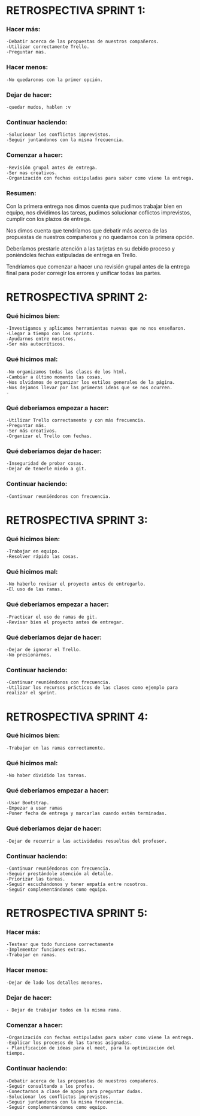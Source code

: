 # **RETROSPECTIVA SPRINT 1:**

### Hacer más:

    -Debatir acerca de las propuestas de nuestros compañeros.
    -Utilizar correctamente Trello.
    -Preguntar mas.

### Hacer menos:

    -No quedaronos con la primer opción.
    
### Dejar de hacer:

    -quedar mudos, hablen :v
    
### Continuar haciendo:

    -Solucionar los conflictos imprevistos.
    -Seguir juntandonos con la misma frecuencia.
    
### Comenzar a hacer:

    -Revisión grupal antes de entrega.
    -Ser mas creativos.
    -Organización con fechas estipuladas para saber como viene la entrega.
    
### Resumen:

Con la primera entrega nos dimos cuenta que pudimos trabajar bien en equipo, nos dividimos las tareas, pudimos solucionar coflictos imprevistos, cumplir con los
plazos de entrega. <br/> 

Nos dimos cuenta que tendríamos que debatir más acerca de las propuestas de nuestros compañeros y no quedarnos con la primera opción.

Deberíamos prestarle atención a las tarjetas en su debido proceso y poniéndoles fechas estipuladas de entrega en Trello.

Tendríamos que comenzar a hacer una revisión grupal antes de la entrega final para poder corregir los errores y unificar todas las partes.



# **RETROSPECTIVA SPRINT 2:**

### Qué hicimos bien:
    -Investigamos y aplicamos herramientas nuevas que no nos enseñaron.
    -Llegar a tiempo con los sprints.
    -Ayudarnos entre nosotros.
    -Ser más autocríticos.

### Qué hicimos mal:
    -No organizamos todas las clases de los html.
    -Cambiar a último momento las cosas.
    -Nos olvidamos de organizar los estilos generales de la página.
    -Nos dejamos llevar por las primeras ideas que se nos ocurren.
    -
    
### Qué deberíamos empezar a hacer:
    -Utilizar Trello correctamente y con más frecuencia.
    -Preguntar más.
    -Ser más creativos.
    -Organizar el Trello con fechas.
    
### Qué deberíamos dejar de hacer:
    -Inseguridad de probar cosas.
    -Dejar de tenerle miedo a git.
    
    
### Continuar haciendo:
    -Continuar reuniéndonos con frecuencia.
    
    
# **RETROSPECTIVA SPRINT 3:**
 
### Qué hicimos bien:
    -Trabajar en equipo.
    -Resolver rápido las cosas.
 
### Qué hicimos mal:
    -No haberlo revisar el proyecto antes de entregarlo.
    -El uso de las ramas.

### Qué deberíamos empezar a hacer:
    -Practicar el uso de ramas de git.
    -Revisar bien el proyecto antes de entregar.    
 
### Qué deberíamos dejar de hacer:
    -Dejar de ignorar el Trello.
    -No presionarnos.
 
### Continuar haciendo:
    -Continuar reuniéndonos con frecuencia.
    -Utilizar los recursos prácticos de las clases como ejemplo para realizar el sprint.
 
 
 # **RETROSPECTIVA SPRINT 4:**
 
### Qué hicimos bien:
    -Trabajar en las ramas correctamente.
    
### Qué hicimos mal:
    -No haber dividido las tareas.
    
### Qué deberíamos empezar a hacer:
    -Usar Bootstrap.
    -Empezar a usar ramas
    -Poner fecha de entrega y marcarlas cuando estén terminadas.
    
### Qué deberíamos dejar de hacer:
    -Dejar de recurrir a las actividades resueltas del profesor.
    
### Continuar haciendo:
    -Continuar reuniéndonos con frecuencia.
    -Seguir prestándole atención al detalle.
    -Priorizar las tareas.
    -Seguir escuchándonos y tener empatía entre nosotros.
    -Seguir complementándonos como equipo.
    
    
 # **RETROSPECTIVA SPRINT 5:**

### Hacer más:

    -Testear que todo funcione correctamente
    -Implementar funciones extras.
    -Trabajar en ramas. 

### Hacer menos:

    -Dejar de lado los detalles menores. 
       
### Dejar de hacer:

    - Dejar de trabajar todos en la misma rama. 
        
### Comenzar a hacer:

    -Organización con fechas estipuladas para saber como viene la entrega.
    -Explicar los procesos de las tareas asignadas. 
    - Planificación de ideas para el meet, para la optimización del tiempo. 
 
### Continuar haciendo:
    
    -Debatir acerca de las propuestas de nuestros compañeros.
    -Seguir consultando a los profes.
    -Conectarnos a clase de apoyo para preguntar dudas.
    -Solucionar los conflictos imprevistos.
    -Seguir juntandonos con la misma frecuencia.
    -Seguir complementándonos como equipo.
 
 
 

